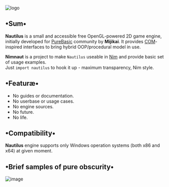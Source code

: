 ![logo](https://i.postimg.cc/FHpxXqZR/Nautilus-Engine.png)
## •Sum•
**Nautilus** is a small and accessible free OpenGL-powered 2D game engine, initially developed for [PureBasic](https://www.purebasic.fr/) community by **Mijikai**. It provides [COM](https://en.wikipedia.org/wiki/Component_Object_Model)-inspired interfaces to bring hybrid OOP/procedural model in use.

**Nimnaut** is a project to make `Nautilus` useable in [Nim](https://nim-lang.org/) and provide basic set of usage examples.  
Just `import nautilus` to hook it up - maximum transparency, Nim style.

## •Featuræ•
* No guides or documentation.
* No userbase or usage cases.
* No engine sources.
* No future.
* No life.

## •Compatibility•
**Nautilus** engine supports only Windows operation systems (both x86 and x64) at given moment.

## •Brief samples of pure obscurity•
![image](https://user-images.githubusercontent.com/8768470/89148586-f4df2f00-d562-11ea-836d-6cd81196975e.png)
